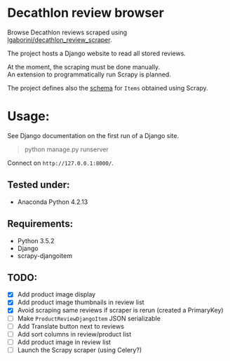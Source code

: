 # Decathlon review browser

Browse Decathlon reviews scraped using [lgaborini/decathlon_review_scraper](../../../../lgaborini/decathlon_review_scraper).

The project hosts a Django website to read all stored reviews.

At the moment, the scraping must be done manually.   
An extension to programmatically run Scrapy is planned.

The project defines also the [schema](browser/models.py) for `Items` obtained using Scrapy.

# Usage:   
See Django documentation on the first run of a Django site.

> python manage.py runserver   

Connect on `http://127.0.0.1:8000/`.

## Tested under:
* Anaconda Python 4.2.13

## Requirements:
* Python 3.5.2
* Django
* scrapy-djangoitem

## TODO:

- [x] Add product image display
- [x] Add product image thumbnails in review list
- [x] Avoid scraping same reviews if scraper is rerun (created a PrimaryKey)
- [ ] Make `ProductReviewDjangoItem` JSON serializable
- [ ] Add Translate button next to reviews
- [ ] Add sort columns in review/product list
- [ ] Add product image in review list
- [ ] Launch the Scrapy scraper (using Celery?)
